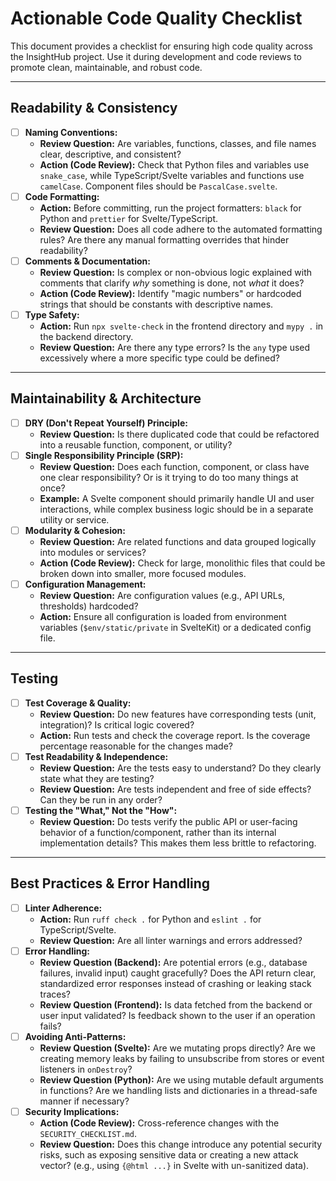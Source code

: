 # Actionable Code Quality Checklist

This document provides a checklist for ensuring high code quality across the InsightHub project. Use it during development and code reviews to promote clean, maintainable, and robust code.

---

## Readability & Consistency

- [ ] **Naming Conventions:**
    - **Review Question:** Are variables, functions, classes, and file names clear, descriptive, and consistent?
    - **Action (Code Review):** Check that Python files and variables use `snake_case`, while TypeScript/Svelte variables and functions use `camelCase`. Component files should be `PascalCase.svelte`.
- [ ] **Code Formatting:**
    - **Action:** Before committing, run the project formatters: `black` for Python and `prettier` for Svelte/TypeScript.
    - **Review Question:** Does all code adhere to the automated formatting rules? Are there any manual formatting overrides that hinder readability?
- [ ] **Comments & Documentation:**
    - **Review Question:** Is complex or non-obvious logic explained with comments that clarify *why* something is done, not *what* it does?
    - **Action (Code Review):** Identify "magic numbers" or hardcoded strings that should be constants with descriptive names.
- [ ] **Type Safety:**
    - **Action:** Run `npx svelte-check` in the frontend directory and `mypy .` in the backend directory.
    - **Review Question:** Are there any type errors? Is the `any` type used excessively where a more specific type could be defined?

---

## Maintainability & Architecture

- [ ] **DRY (Don't Repeat Yourself) Principle:**
    - **Review Question:** Is there duplicated code that could be refactored into a reusable function, component, or utility?
- [ ] **Single Responsibility Principle (SRP):**
    - **Review Question:** Does each function, component, or class have one clear responsibility? Or is it trying to do too many things at once?
    - **Example:** A Svelte component should primarily handle UI and user interactions, while complex business logic should be in a separate utility or service.
- [ ] **Modularity & Cohesion:**
    - **Review Question:** Are related functions and data grouped logically into modules or services?
    - **Action (Code Review):** Check for large, monolithic files that could be broken down into smaller, more focused modules.
- [ ] **Configuration Management:**
    - **Review Question:** Are configuration values (e.g., API URLs, thresholds) hardcoded?
    - **Action:** Ensure all configuration is loaded from environment variables (`$env/static/private` in SvelteKit) or a dedicated config file.

---

## Testing

- [ ] **Test Coverage & Quality:**
    - **Review Question:** Do new features have corresponding tests (unit, integration)? Is critical logic covered?
    - **Action:** Run tests and check the coverage report. Is the coverage percentage reasonable for the changes made?
- [ ] **Test Readability & Independence:**
    - **Review Question:** Are the tests easy to understand? Do they clearly state what they are testing?
    - **Review Question:** Are tests independent and free of side effects? Can they be run in any order?
- [ ] **Testing the "What," Not the "How":**
    - **Review Question:** Do tests verify the public API or user-facing behavior of a function/component, rather than its internal implementation details? This makes them less brittle to refactoring.

---

## Best Practices & Error Handling

- [ ] **Linter Adherence:**
    - **Action:** Run `ruff check .` for Python and `eslint .` for TypeScript/Svelte.
    - **Review Question:** Are all linter warnings and errors addressed?
- [ ] **Error Handling:**
    - **Review Question (Backend):** Are potential errors (e.g., database failures, invalid input) caught gracefully? Does the API return clear, standardized error responses instead of crashing or leaking stack traces?
    - **Review Question (Frontend):** Is data fetched from the backend or user input validated? Is feedback shown to the user if an operation fails?
- [ ] **Avoiding Anti-Patterns:**
    - **Review Question (Svelte):** Are we mutating props directly? Are we creating memory leaks by failing to unsubscribe from stores or event listeners in `onDestroy`?
    - **Review Question (Python):** Are we using mutable default arguments in functions? Are we handling lists and dictionaries in a thread-safe manner if necessary?
- [ ] **Security Implications:**
    - **Action (Code Review):** Cross-reference changes with the `SECURITY_CHECKLIST.md`.
    - **Review Question:** Does this change introduce any potential security risks, such as exposing sensitive data or creating a new attack vector? (e.g., using `{@html ...}` in Svelte with un-sanitized data). 
